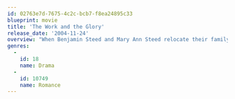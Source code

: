 ```yaml
---
id: 02763e7d-7675-4c2c-bcb7-f8ea24895c33
blueprint: movie
title: 'The Work and the Glory'
release_date: '2004-11-24'
overview: "When Benjamin Steed and Mary Ann Steed relocate their family to upstate New York in the early 1800's, they unwittingly settle in a town divided along religious lines. After their new hired help turns out to be at the center of the uproar, each member of the Steed family must come to terms with their own beliefs in the face of heavy persecution. Together they struggle to weather the raging controversy surrounding a young man named Joseph Smith."
genres:
  -
    id: 18
    name: Drama
  -
    id: 10749
    name: Romance
---
```

